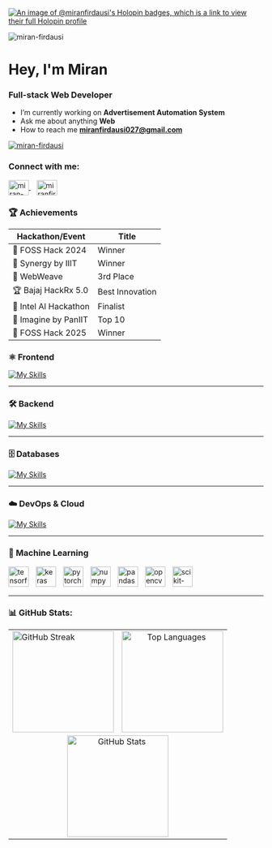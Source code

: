 [![An image of @miranfirdausi's Holopin badges, which is a link to view their full Holopin profile](https://holopin.me/miranfirdausi)](https://holopin.io/@miranfirdausi)

<p align="left"> <img src="https://komarev.com/ghpvc/?username=miran-firdausi&label=Profile%20views&color=0e75b6&style=flat" alt="miran-firdausi" /> </p>

<h1 >Hey, I'm Miran</h1>
<h3 >Full-stack Web Developer</h3>  

- I’m currently working on **Advertisement Automation System**
- Ask me about anything **Web**
- How to reach me **miranfirdausi027@gmail.com**


<p align="left"> <a href="https://github.com/ryo-ma/github-profile-trophy"><img src="https://github-profile-trophy.vercel.app/?username=miran-firdausi&margin-w=15&margin-h=15&title=-Reviews&theme=oldie" alt="miran-firdausi" /></a> </p>

### Connect with me:
<p align="left">
  <a href="https://linkedin.com/in/miran-firdausi" target="_blank">
    <img align="center" src="https://raw.githubusercontent.com/rahuldkjain/github-profile-readme-generator/master/src/images/icons/Social/linked-in-alt.svg" alt="miran-firdausi" height="30" width="40" />
  </a>
  &nbsp;&nbsp;
  <a href="mailto:miranfirdausi027@gmail.com" target="_blank">
    <img align="center" src="https://cdn-icons-png.flaticon.com/512/732/732200.png" alt="miranfirdausi027@gmail.com" height="30" width="40" />
  </a>
</p>

### 🏆 Achievements

| Hackathon/Event | Title |
|-----------------|-------|
| 🥇 FOSS Hack 2024 | Winner |
| 🥇 Synergy by IIIT | Winner |
| 🥇 WebWeave | 3rd Place |
| 🏆 Bajaj HackRx 5.0 | Best Innovation |
| 🏅 Intel AI Hackathon | Finalist |
| 🏅 Imagine by PanIIT | Top 10 |
| 🥇 FOSS Hack 2025 | Winner |


### ⚛️ Frontend
[![My Skills](https://skillicons.dev/icons?i=js,ts,react,redux,next,tailwind,sass,materialui,capacitor)](https://skillicons.dev)

---

### 🛠 Backend
[![My Skills](https://skillicons.dev/icons?i=django,nodejs,express,php,spring,flask,fastapi)](https://skillicons.dev) 

---

### 🗄 Databases
[![My Skills](https://skillicons.dev/icons?i=mongodb,mysql,postgres,firebase,sqlite)](https://skillicons.dev)

---

### ☁️ DevOps & Cloud
[![My Skills](https://skillicons.dev/icons?i=aws,azure,docker,linux,git,github,githubactions,jenkins)](https://skillicons.dev)

---

### 🤖 Machine Learning
<p align="left">
  <img src="https://cdn.jsdelivr.net/gh/devicons/devicon/icons/tensorflow/tensorflow-original.svg" alt="tensorflow" width="40" height="40" style="margin-right: 10px;"/>
  <img src="https://cdn.jsdelivr.net/gh/devicons/devicon/icons/keras/keras-original.svg" alt="keras" width="40" height="40" style="margin-right: 10px;"/>
  <img src="https://cdn.jsdelivr.net/gh/devicons/devicon/icons/pytorch/pytorch-original.svg" alt="pytorch" width="40" height="40" style="margin-right: 10px;"/>
  <img src="https://cdn.jsdelivr.net/gh/devicons/devicon/icons/numpy/numpy-original.svg" alt="numpy" width="40" height="40" style="margin-right: 10px;"/>
  <img src="https://cdn.jsdelivr.net/gh/devicons/devicon/icons/pandas/pandas-original.svg" alt="pandas" width="40" height="40" style="margin-right: 10px;"/>
  <img src="https://cdn.jsdelivr.net/gh/devicons/devicon/icons/opencv/opencv-original.svg" alt="opencv" width="40" height="40" style="margin-right: 10px;"/>
  <img src="https://cdn.jsdelivr.net/gh/devicons/devicon/icons/scikitlearn/scikitlearn-original.svg" alt="scikit-learn" width="40" height="40" style="margin-right: 10px;"/>
</p>

---


### 📊 GitHub Stats:

<table>
  <tr>
    <td>
      <img src="https://github-readme-streak-stats.herokuapp.com/?user=miran-firdausi&theme=default" alt="GitHub Streak" height="200"/>
    </td>
    <td align="center">
      <img src="https://github-readme-stats-git-main-miran-firdausis-projects.vercel.app/api/top-langs?username=miran-firdausi&show_icons=true&locale=en&layout=compact&langs_count=8" alt="Top Languages" height="200"/>
    </td>
  </tr>
  <tr>
    <td align="center" colspan="2">
      <img src="https://github-readme-stats-git-main-miran-firdausis-projects.vercel.app/api?username=miran-firdausi&show_icons=true&locale=en&include_all_commits=true&count_private=true&hide=stars&custom_title=Miran's%20GitHub%20Stats" alt="GitHub Stats" height="200"/>
    </td>
  </tr>
</table>

